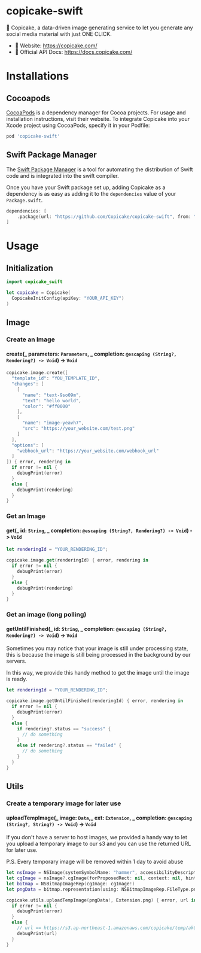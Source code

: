 # copicake-swift

🍰 Copicake, a data-driven image generating service to let you generate any social media material with just ONE CLICK.

- 🔗 Website: https://copicake.com/
- 📘 Official API Docs: https://docs.copicake.com/

# Installations

## Cocoapods

[CocoaPods](https://cocoapods.org/) is a dependency manager for Cocoa projects. For usage and installation instructions, visit their website. To integrate Copicake into your Xcode project using CocoaPods, specify it in your Podfile:

```ruby
pod 'copicake-swift'
```

## Swift Package Manager

The [Swift Package Manager](https://swift.org/package-manager/) is a tool for automating the distribution of Swift code and is integrated into the swift compiler.

Once you have your Swift package set up, adding Copicake as a dependency is as easy as adding it to the `dependencies` value of your `Package.swift`.

```swift
dependencies: [
    .package(url: "https://github.com/Copicake/copicake-swift", from: "0.0.7")
]
```

# Usage

## Initialization

```swift
import copicake_swift

let copicake = Copicake(
  CopicakeInitConfig(apiKey: "YOUR_API_KEY")
)
```

## Image

### Create an Image

#### create(_ parameters: `Parameters`, _ completion: `@escaping (String?, Rendering?) -> Void`) -> `Void`

```swift
copicake.image.create([
  "template_id": "YOU_TEMPLATE_ID",
  "changes": [
    [
      "name": "text-9so09m",
      "text": "hello world",
      "color": "#ff0000"
    ],
    [
      "name": "image-yeavh7",
      "src": "https://your_website.com/test.png"
    ]
  ],
  "options": [
    "webhook_url": "https://your_website.com/webhook_url"
  ]
]) { error, rendering in
  if error != nil {
    debugPrint(error)
  }
  else {
    debugPrint(rendering)
  }
}
```

### Get an Image

#### get(_ id: `String`, _ completion: `@escaping (String?, Rendering?) -> Void`) -> `Void`

```swift
let renderingId = "YOUR_RENDERING_ID";

copicake.image.get(renderingId) { error, rendering in
  if error != nil {
    debugPrint(error)
  }
  else {
    debugPrint(rendering)
  }
}
```

### Get an image (long polling)

#### getUntilFinished(_ id: `String`, _ completion: `@escaping (String?, Rendering?) -> Void`) -> `Void`

Sometimes you may notice that your image is still under processing state, this is because the image is still being processed in the background by our servers.

In this way, we provide this handy method to get the image until the image is ready.

```swift
let renderingId = "YOUR_RENDERING_ID";

copicake.image.getUntilFinished(renderingId) { error, rendering in
  if error != nil {
    debugPrint(error)
  }
  else {
    if rendering?.status == "success" {
      // do something
    }
    else if rendering?.status == "failed" {
      // do something
    }
  }
}
```

## Utils

### Create a temporary image for later use

#### uploadTempImage(_ image: `Data`,_ ext: `Extension`, \_ completion: `@escaping (String?, String?) -> Void`) -> `Void`

If you don't have a server to host images, we provided a handy way to let you upload a temporary image to our s3 and you can use the returned URL for later use.

P.S. Every temporary image will be removed within 1 day to avoid abuse

```swift
let nsImage = NSImage(systemSymbolName: "hammer", accessibilityDescription: nil)
let cgImage = nsImage?.cgImage(forProposedRect: nil, context: nil, hints: nil)
let bitmap = NSBitmapImageRep(cgImage: cgImage!)
let pngData = bitmap.representation(using: NSBitmapImageRep.FileType.png, properties: [:])

copicake.utils.uploadTempImage(pngData!, Extension.png) { error, url in
  if error != nil {
    debugPrint(error)
  }
  else {
    // url == https://s3.ap-northeast-1.amazonaws.com/copicake/temp/ak0zixy6rewsh6vaamzi.png
    debugPrint(url)
  }
}
```
